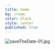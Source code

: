 ```yaml
---
title: home
bg: cream
color: black
style: center
published: true
---
```




![saveTheDate-01.jpg]({{site.baseurl}}/img/saveTheDate-01.jpg)
